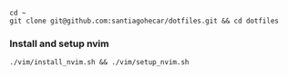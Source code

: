     cd ~
    git clone git@github.com:santiagohecar/dotfiles.git && cd dotfiles

### Install and setup nvim
    ./vim/install_nvim.sh && ./vim/setup_nvim.sh
